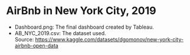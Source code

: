 # AirBnb in New York City, 2019

- Dashboard.png: The final dashboard created by Tableau.
- AB_NYC_2019.csv: The dataset used.<br>
Source: https://www.kaggle.com/datasets/dgomonov/new-york-city-airbnb-open-data
